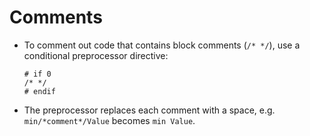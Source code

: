 # Comments


* To comment out code that contains block comments (`/* */`), use a conditional preprocessor directive:

      # if 0
      /* */
      # endif

* The preprocessor replaces each comment with a space, e.g. `min/*comment*/Value` becomes `min Value`.
